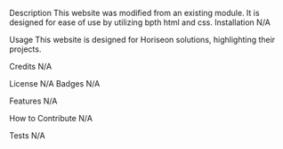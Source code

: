 
Description
This website was modified from an existing module. It is designed for ease of use by utilizing bpth html and css.
Installation
N/A

Usage
This website is designed for Horiseon solutions, highlighting their projects.

Credits
N/A

License
N/A
Badges
N/A

Features
N/A

How to Contribute
N/A

Tests
N/A